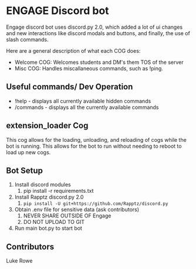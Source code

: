 # ENGAGE Discord bot

Engage discord bot uses discord.py 2.0, which added a lot of ui changes and new interactions like discord modals and buttons, and finally, the use of slash commands.

Here are a general description of what each COG does:

- Welcome COG: Welcomes students and DM's them TOS of the server
- Misc COG: Handles miscallaneous commands, such as !ping.

## Useful commands/ Dev Operation
- !help - displays all currently available hidden commands
- /commands - displays all the currently available commands

## extension_loader Cog
This cog allows for the loading, unloading, and reloading of cogs while the bot is running. This allows for the bot to run without needing to reboot to load up new cogs.

## Bot Setup

1. Install discord modules
    1. pip install -r requirements.txt
1. Install Rapptz discord.py 2.0
    1. ```pip install -U git+https://github.com/Rapptz/discord.py```
1. Obtain .env file for sensitive data (ask contributors)
    1. NEVER SHARE OUTSIDE OF Engage
    1. DO NOT UPLOAD TO GIT
1. Run main bot.py to start bot


## Contributors

Luke Rowe
